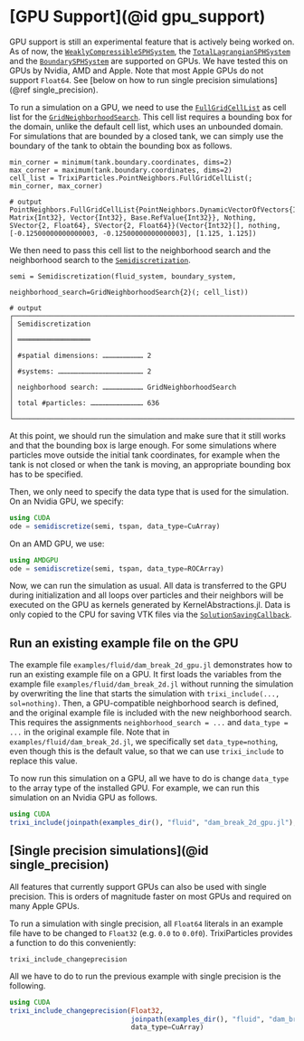 # [GPU Support](@id gpu_support)

GPU support is still an experimental feature that is actively being worked on.
As of now, the [`WeaklyCompressibleSPHSystem`](@ref), the [`TotalLagrangianSPHSystem`](@ref)
and the [`BoundarySPHSystem`](@ref) are supported on GPUs.
We have tested this on GPUs by Nvidia, AMD and Apple.
Note that most Apple GPUs do not support `Float64`.
See [below on how to run single precision simulations](@ref single_precision).

To run a simulation on a GPU, we need to use the [`FullGridCellList`](@ref)
as cell list for the [`GridNeighborhoodSearch`](@ref).
This cell list requires a bounding box for the domain, unlike the default cell list, which
uses an unbounded domain.
For simulations that are bounded by a closed tank, we can simply use the boundary
of the tank to obtain the bounding box as follows.
```jldoctest gpu; output=false, setup=:(using TrixiParticles; trixi_include(@__MODULE__, joinpath(examples_dir(), "fluid", "hydrostatic_water_column_2d.jl"), sol=nothing))
min_corner = minimum(tank.boundary.coordinates, dims=2)
max_corner = maximum(tank.boundary.coordinates, dims=2)
cell_list = TrixiParticles.PointNeighbors.FullGridCellList(; min_corner, max_corner)

# output
PointNeighbors.FullGridCellList{PointNeighbors.DynamicVectorOfVectors{Int32, Matrix{Int32}, Vector{Int32}, Base.RefValue{Int32}}, Nothing, SVector{2, Float64}, SVector{2, Float64}}(Vector{Int32}[], nothing, [-0.12500000000000003, -0.12500000000000003], [1.125, 1.125])
```

We then need to pass this cell list to the neighborhood search and the neighborhood search
to the [`Semidiscretization`](@ref).
```jldoctest gpu; output=false
semi = Semidiscretization(fluid_system, boundary_system,
                          neighborhood_search=GridNeighborhoodSearch{2}(; cell_list))

# output
┌──────────────────────────────────────────────────────────────────────────────────────────────────┐
│ Semidiscretization                                                                               │
│ ══════════════════                                                                               │
│ #spatial dimensions: ………………………… 2                                                                │
│ #systems: ……………………………………………………… 2                                                                │
│ neighborhood search: ………………………… GridNeighborhoodSearch                                           │
│ total #particles: ………………………………… 636                                                              │
└──────────────────────────────────────────────────────────────────────────────────────────────────┘
```

At this point, we should run the simulation and make sure that it still works and that
the bounding box is large enough.
For some simulations where particles move outside the initial tank coordinates,
for example when the tank is not closed or when the tank is moving, an appropriate
bounding box has to be specified.

Then, we only need to specify the data type that is used for the simulation.
On an Nvidia GPU, we specify:
```julia
using CUDA
ode = semidiscretize(semi, tspan, data_type=CuArray)
```
On an AMD GPU, we use:
```julia
using AMDGPU
ode = semidiscretize(semi, tspan, data_type=ROCArray)
```
Now, we can run the simulation as usual.
All data is transferred to the GPU during initialization and all loops over particles
and their neighbors will be executed on the GPU as kernels generated by KernelAbstractions.jl.
Data is only copied to the CPU for saving VTK files via the [`SolutionSavingCallback`](@ref).

## Run an existing example file on the GPU

The example file `examples/fluid/dam_break_2d_gpu.jl` demonstrates how to run an existing
example file on a GPU.
It first loads the variables from the example file `examples/fluid/dam_break_2d.jl`
without running the simulation by overwriting the line that starts the simulation
with `trixi_include(..., sol=nothing)`.
Then, a GPU-compatible neighborhood search is defined, and the original example file
is included with the new neighborhood search.
This requires the assignments `neighborhood_search = ...` and `data_type = ...` in the
original example file.
Note that in `examples/fluid/dam_break_2d.jl`, we specifically set `data_type=nothing`, even though
this is the default value, so that we can use `trixi_include` to replace this value.

To now run this simulation on a GPU, all we have to do is change `data_type` to the
array type of the installed GPU.
For example, we can run this simulation on an Nvidia GPU as follows.
```julia
using CUDA
trixi_include(joinpath(examples_dir(), "fluid", "dam_break_2d_gpu.jl"), data_type=CuArray)
```

## [Single precision simulations](@id single_precision)

All features that currently support GPUs can also be used with single precision.
This is orders of magnitude faster on most GPUs and required on many Apple GPUs.

To run a simulation with single precision, all `Float64` literals in an example file
have to be changed to `Float32` (e.g. `0.0` to `0.0f0`).
TrixiParticles provides a function to do this conveniently:
```@docs
trixi_include_changeprecision
```

All we have to do to run the previous example with single precision is the following.
```julia
using CUDA
trixi_include_changeprecision(Float32,
                              joinpath(examples_dir(), "fluid", "dam_break_2d_gpu.jl"),
                              data_type=CuArray)
```
